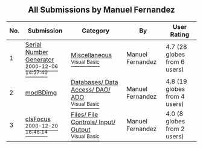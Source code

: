 ﻿<div align="center">

## All Submissions by Manuel Fernandez

</div>

No.  | Submission | Category | By   | User Rating
---- | ---------- | -------- | ---- | -----------
1 | [Serial Number Generator<br /><sup>2000-12-06 14:57:40</sup>](https://github.com/Planet-Source-Code/manuel-fernandez-serial-number-generator__1-13369) | [Miscellaneous<br /><sup>Visual Basic</sup>](../ByCategory/miscellaneous__1-1.md) | Manuel Fernandez | 4.7 (28 globes from 6 users)
2 | [modBDimg<br />](https://github.com/Planet-Source-Code/manuel-fernandez-modbdimg__1-14470) | [Databases/ Data Access/ DAO/ ADO<br /><sup>Visual Basic</sup>](../ByCategory/databases-data-access-dao-ado__1-6.md) | Manuel Fernandez | 4.8 (19 globes from 4 users)
3 | [clsFocus<br /><sup>2000-12-20 16:46:14</sup>](https://github.com/Planet-Source-Code/manuel-fernandez-clsfocus__1-13734) | [Files/ File Controls/ Input/ Output<br /><sup>Visual Basic</sup>](../ByCategory/files-file-controls-input-output__1-3.md) | Manuel Fernandez | 4.0 (8 globes from 2 users)
